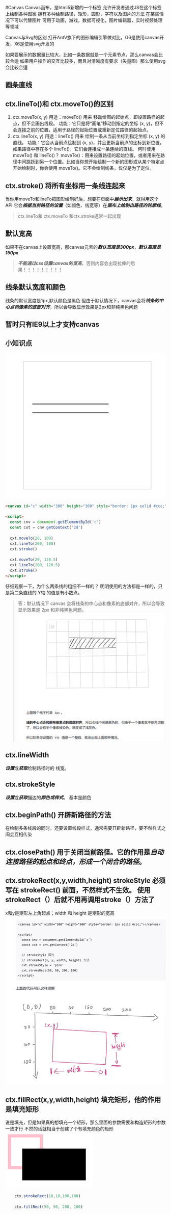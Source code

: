 #Canvas
Canvas画布，是html5新增的一个标签
允许开发者通过JS在这个标签上绘制各种图案
拥有多种绘制路径，矩形，圆形，字符以及图片的方法
在某些情况下可以代替图片
可用于动画，游戏，数据可视化，图片编辑器，实时视频处理等领域

Canvas与Svg的区别
打开AntV旗下的图形编辑引擎做对比，G6是使用canvas开发，X6是使用svg开发的

如果要展示的数据量比较大，比如一条数据就是一个元素节点，那么canvas会比较合适
如果用户操作的交互比较多，而且对清晰度有要求（矢量图）那么使用svg会比较合适


## 画条直线




## ctx.lineTo()和 ctx.moveTo()的区别
1. ctx.moveTo(x, y)
   用途：moveTo() 用来 移动绘图的起始点，即设置路径的起点，但不会画出线段。
   功能：它只是将“画笔”移动到指定的坐标 (x, y)，但不会连接之前的位置，适用于路径的起始位置或重新定位路径的起始点。
2. ctx.lineTo(x, y)
   用途：lineTo() 用来 绘制一条从当前坐标到指定坐标 (x, y) 的直线。
   功能：它会从当前点绘制到 (x, y)，并且更新当前点的坐标到新位置。如果路径中存在多个 lineTo()，它们会连接成一条连续的直线。
   何时使用 moveTo() 和 lineTo()？
   moveTo()：用来设置路径的起始位置，或者用来在路径中间跳跃到另一个位置。比如当你想开始绘制一个新的图形或从某个特定点开始绘制时，你会使用 moveTo()。它不会绘制线条，仅仅是为了定位。

##  ctx.stroke() 将所有坐标用一条线连起来
当你用moveTo和lineTo把图形绘制好后，想要在页面中***展示出来***，就得用这个API
它会***根据当前路径的设置***（如颜色、线宽等）在***画布上绘制出路径的轮廓线***。
> ctx.lineTo和 ctx.moveTo 和ctx.stroke通常一起出现


## 默认宽高
如果不在canvas上设置宽高，那canvas元素的***默认宽度是300px***，***默认高度是150px***
> ***不能通过css设置canvas的宽高***，否则内容会出现拉伸的后果！！！！！！！！！

## 线条默认宽度和颜色
线条的默认宽度是1px,默认颜色是黑色
但由于默认情况下，canvas会将***线条的中心点和像素的底部对齐***，所以会导致显示效果是2px和非纯黑色问题

## 暂时只有IE9以上才支持canvas


## 小知识点
![img.png](img.png)
```html
<canvas id="c" width="300" height="300" style="border: 1px solid #ccc;"></canvas>

<script>
  const cnv = document.getElementById('c')
  const cxt = cnv.getContext('2d')

  cxt.moveTo(20, 100)
  cxt.lineTo(200, 100)
  cxt.stroke()

  cxt.moveTo(20, 120.5)
  cxt.lineTo(200, 120.5)
  cxt.stroke()
</script>
```
仔细观察一下，为什么两条线的粗细不一样的？
明明使用的方法都是一样的，只是第二条直线的 Y轴 的值是有小数点。

>答：默认情况下 canvas 会将线条的中心点和像素的底部对齐，所以会导致显示效果是 2px 和非纯黑色问题。
![img_1.png](img_1.png)


## ctx.lineWidth 
***设置***或***获取***绘制路径时的 线宽。

## ctx.strokeStyle
***设置***或***获取***描边的***颜色或样式***。 基本是颜色



## ctx.beginPath() 开辟新路径的方法
在绘制多条线段的同时，还要设置线段样式，通常需要开辟新路径，要不然样式之间会互相传染

## ctx.closePath() 用于关闭当前路径。它的作用是***自动连接路径的起点和终点，形成一个闭合的路径***。

## ctx.strokeRect(x,y,width,height)  strokeStyle 必须写在 strokeRect() 前面，不然样式不生效。 使用strokeRect（）后就不用再调用stroke（）方法了
x和y是矩形左上角起点；width 和 height 是矩形的宽高
![img_2.png](img_2.png)

## ctx.fillRect(x,y,width,height) 填充矩形，他的作用是填充矩形
说是填充，但是如果真的想填充一个矩形，那么里面的参数需要和构造矩形的参数一致才行
不然的话就相当于创建了个有填充颜色的矩形
![img_3.png](img_3.png)
```js
    ctx.strokeRect(10,10,100,100)

    ctx.fillRect(50, 50, 200, 100)
```